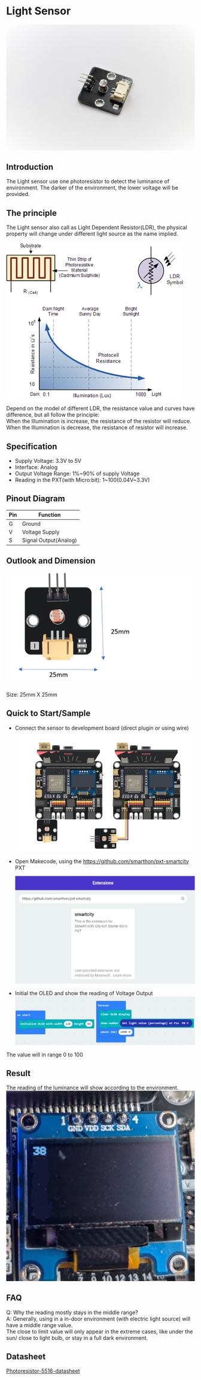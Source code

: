 # Light Sensor

![pic_70](images/Light_Sensor_0.jpg)
## Introduction
The Light sensor use one photoresistor to detect the luminance of environment. The darker of the environment, the lower voltage will be provided. 
<P>


## The principle
The Light sensor also call as Light Dependent Resistor(LDR), the physical property will change under different light source as the name implied.  <P>
![auto_fit](images/Light_Sensor_1.png)

Depend on the model of different LDR, the resistance value and curves have difference, but all follow the principle: <BR>
When the Illumination is increase, the resistance of the resistor will reduce.<BR>
When the Illumination is decrease, the resistance of resistor will increase. <BR>


## Specification 
* Supply Voltage: 3.3V to 5V
* Interface: Analog 
* Output Voltage Range: 1%~90% of supply Voltage
* Reading in the PXT(with Micro:bit): 1~100(0.04V~3.3V)


## Pinout Diagram

|Pin|Function|
|--|--|
|G|Ground|
|V|Voltage Supply|
|S|Signal Output(Analog)|

## Outlook and Dimension
![pic_60](images/Light_Sensor_2.png)

Size: 25mm X 25mm

## Quick to Start/Sample

* Connect the sensor to development board (direct plugin or using wire)
![auto_fit](images/Light_Sensor_3.png)<P>

* Open Makecode, using the https://github.com/smarthon/pxt-smartcity PXT <P>
![auto_fit](images/Light_Sensor_4.png)<P>

* Initial the OLED and show the reading of Voltage Output
![auto_fit](images/Light_Sensor_5.png)

The value will in range 0 to 100<P>

## Result

The reading of the luminance will show according to the environment. 
![pic_60](images/Light_Sensor_6.png)

## FAQ

Q: Why the reading mostly stays in the middle range?<BR>
A: Generally, using in a in-door environment (with electric light source) will have a middle range value.<BR>
The close to limit value will only appear in the extreme cases, like under the sun/ close to light bulb, or stay in a full dark environment.


## Datasheet

[Photoresistor-5516-datasheet](http://yourduino.com/docs/Photoresistor-5516-datasheet.pdf)
